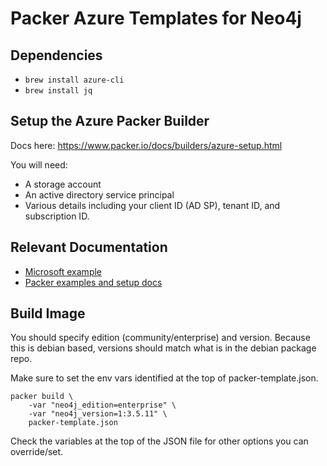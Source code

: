 # Packer Azure Templates for Neo4j

## Dependencies

* `brew install azure-cli`
* `brew install jq`

## Setup the Azure Packer Builder

Docs here: https://www.packer.io/docs/builders/azure-setup.html

You will need:

* A storage account
* An active directory service principal
* Various details including your client ID (AD SP), tenant ID, and subscription ID.

## Relevant Documentation

* [Microsoft example](https://docs.microsoft.com/en-us/azure/virtual-machines/windows/build-image-with-packer)
* [Packer examples and setup docs](https://www.packer.io/docs/builders/azure.html)

## Build Image

You should specify edition (community/enterprise) and version.  Because this is debian based,
versions should match what is in the debian package repo.

Make sure to set the env vars identified at the top of packer-template.json.

```
packer build \
    -var "neo4j_edition=enterprise" \
    -var "neo4j_version=1:3.5.11" \
    packer-template.json
```

Check the variables at the top of the JSON file for other options you can override/set.

